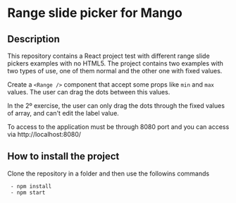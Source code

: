 # Range slide picker for Mango

## Description

This repository contains a React project test with different range slide pickers examples with no HTML5. The project contains two examples with two types of use, one of them normal and the other one with fixed values.

Create a `<Range />` component that accept some props like `min` and `max` values. The user can drag the dots between this values.

In the 2º exercise, the user can only drag the dots through the fixed values of array, and can't edit the label value.

To access to the application must be through 8080 port and you can access via http://localhost:8080/

## How to install the project

Clone the repository in a folder and then use the followins commands

```
 - npm install
 - npm start
```